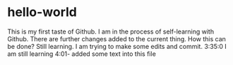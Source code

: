 # hello-world
This is my first taste of Github.
I am in the process of self-learning with Github.
There are further changes added to the current thing. 
How this can be done? 
Still learning. 
I am trying to make some edits and commit.
3:35:0 I am still learning 
4:01- added some text into this file
